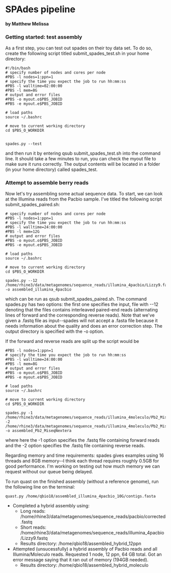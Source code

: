 # SPAdes pipeline
#### by Matthew Melissa

### Getting started: test assembly

As a first step, you can test out spades on their toy data set. To do so, create the following script titled submit_spades_test.sh in your home directory:

```
#!/bin/bash
# specify number of nodes and cores per node
#PBS -l nodes=1:ppn=1
# specify the time you expect the job to run hh:mm:ss
#PBS -l walltime=02:00:00
#PBS -l mem=8G
# output and error files
#PBS -o myout.o$PBS_JOBID
#PBS -e myout.e$PBS_JOBID

# load paths
source ~/.bashrc

# move to current working directory
cd $PBS_O_WORKDIR


spades.py --test

```
and then run it by entering qsub submit_spades_test.sh into the command line. It should take a few minutes to run, you can check the myout file to make sure it runs correctly. The output contents will be located in a folder (in your home directory) called spades_test.

### Attempt to assemble berry reads

Now let's try assembling some actual sequence data. To start, we can look at the Illumina reads from the Pacbio sample. I've titled the following script submit_spades_paired.sh:

```
# specify number of nodes and cores per node
#PBS -l nodes=1:ppn=1
# specify the time you expect the job to run hh:mm:ss
#PBS -l walltime=24:00:00
#PBS -l mem=12G
# output and error files
#PBS -o myout.o$PBS_JOBID
#PBS -e myout.e$PBS_JOBID

# load paths
source ~/.bashrc

# move to current working directory
cd $PBS_O_WORKDIR

spades.py --12 /home/rhine3/data/metagenomes/sequence_reads/illumina_4pacbio/Lizzy9.fastq -o assembled_illumina_4pacbio

```
which can be run as qsub submit_spades_paired.sh. The command spades.py has two options: the first one specifies the input, file with --12 denoting that the files contains interleaved paired-end reads (alternating lines of forward and the corresponding reverse reads). Note that we've given a .fastq file as input--spades will not accept a .fasta file because it needs information about the quality and does an error correction step. The output directory is specified with the -o option.

If the forward and reverse reads are split up the script would be

```
#PBS -l nodes=1:ppn=1
# specify the time you expect the job to run hh:mm:ss
#PBS -l walltime=24:00:00
#PBS -l mem=8G
# output and error files
#PBS -o myout.o$PBS_JOBID
#PBS -e myout.e$PBS_JOBID

# load paths
source ~/.bashrc

# move to current working directory
cd $PBS_O_WORKDIR

spades.py -1 /home/rhine3/data/metagenomes/sequence_reads/illumina_4moleculo/Pb2_MiseqNextera/Pb2_MiseqNextera_R1.fastq -2 /home/rhine3/data/metagenomes/sequence_reads/illumina_4moleculo/Pb2_MiseqNextera/Pb2_MiseqNextera_R2.fastq -o assembled_Pb2_MiseqNextera

```
where here the -1 option specifies the .fastq file containing forward reads and the -2 option specifies the .fastq file containing reverse reads. 

Regarding memory and time requirements: spades gives examples using 16 threads and 8GB memory--I think each thread requires roughly 0.5GB for good performance. I'm working on testing out how much memory we can request without our queue being delayed.

To run quast on the finished assembly (without a reference genome), run the following line on the terminal:
```
quast.py /home/qbio18/assembled_illumina_4pacbio_10G/contigs.fasta
```

* Completed a hybrid assembly using:
    * Long reads: /home/rhine3/data/metagenomes/sequence_reads/pacbio/corrected.fastq
    * Short reads: /home/rhine3/data/metagenomes/sequence_reads/illumina_4pacbio/Lizzy9.fastq
    * Results directory: /home/qbio18/assembled_hybrid_12ppn
 * Attempted (unsucessfully) a hybrid assembly of Pacbio reads and all Illumina/Moleculo reads. Requested 1 node, 12 ppn, 64 GB total. Got an error message saying that it ran out of memory (194GB needed).
     * Results directory: /home/qbio18/assembled_hybrid_moleculo
